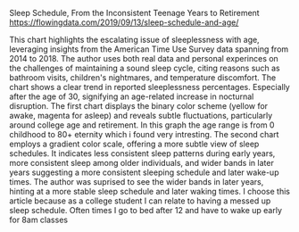 Sleep Schedule, From the Inconsistent Teenage Years to Retirement
https://flowingdata.com/2019/09/13/sleep-schedule-and-age/

This chart highlights the escalating issue of sleeplessness with age, leveraging insights from the American Time Use Survey data spanning from 2014 to 2018. The author uses both real data and personal experinces on the challenges of maintaining a sound sleep cycle, citing reasons such as bathroom visits, children's nightmares, and temperature discomfort. The chart shows a clear trend in reported sleeplessness percentages. Especially after the age of 30, signifying an age-related increase in nocturnal disruption. The first chart displays the binary color scheme (yellow for awake, magenta for asleep) and reveals subtle fluctuations, particularly around college age and retirement. In this graph the age range is from 0 childhood to 80+ eternity which i found very intresting. The second chart employs a gradient color scale, offering a more subtle view of sleep schedules. It indicates less consistent sleep patterns during early years, more consistent sleep among older individuals, and wider bands in later years suggesting a more consistent sleeping schedule and later wake-up times. The author was suprised to see the wider bands in later years, hinting at a more stable sleep schedule and later waking times. I choose this article because as a college student I can relate to having a messed up sleep schedule. Often times I go to bed after 12 and have to wake up early for 8am classes 
